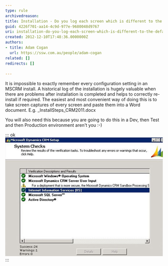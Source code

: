 ```yaml
---
type: rule
archivedreason: 
title: Installation - Do you log each screen which is different to the default?
guid: 4226f701-aa14-4c9d-977e-9680048d9767
uri: installation-do-you-log-each-screen-which-is-different-to-the-default
created: 2012-12-10T17:48:36.0000000Z
authors:
- title: Adam Cogan
  url: https://ssw.com.au/people/adam-cogan
related: []
redirects: []

---
```


It is impossible to exactly remember every configuration setting in an MSCRM install. A historical log of the installation is hugely valuable when there are problems after installation is completed and helps to correctly re-install if required. The easiest and most convenient way of doing this is to take screen captures of every screen and paste them into a Word document. E.g. \_InstallSteps\_CRM2011.docx

<!--endintro-->

You will also need this because you are going to do this in a Dev, then Test and then Production environment aren't you :-)


::: ok  
![Figure: This is the last dialog before it installs. So you want a screen capture of everything up to here - so you can replay it for the Test and Production servers](CRM-screen.jpg)  
:::
